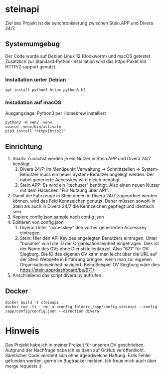# steinapi
Ziel des Projekt ist die synchronisierung zwischen Stein.APP und Divera 24/7.

## Systemumgebug
Der Code wurde auf Debian Linux 12 (Bookworm) und macOS getestet. Zusätzlich zur Standard-Python-Installation wird das httpx-Paket mit HTTP/2 support genutzt. 

### Installation unter Debian
```shell
apt install python3-httpx python3-h2
```

### Installation auf macOS
Ausgangslage: Python3 per Homebrew installiert
```shell
python3 -m venv .venv
source .venv/bin/activate
pip3 install "httpx[http2]"
```

## Einrichtung
1. Voarb: Zunächst werden je ein Nutzer in Stein.APP und Divera 24/7 benötigt.
    1. Divera 24/7: Im Menüpunkt Verwaltung -> Schnittstellen -> System-Benutzer muss ein neuer System-Benutzer angelegt werden. Der dabei generierte Accesskey wird gleich benötigt.
    1. Stein.APP: Es wird ein "techuser" benötigt. Also einen neuen Nutzer mit dem Häckchen "Für Nutzung über API".
1. Damit die Fahrzeuge in Stein denen in Divera 24/7 zugeordnet werden können, wird das Feld Kennzeichen genutzt. Daher müssen sowohl in Stein als auch in Divera 24/7 die Kennzeichen gepflegt und identisch sein. 
1. Kopiere config.json.sample nach config.json
1. Editieren von config.json
    1. Divera: Unter "accesskey" den vorher generierten Accesskey eintragen.
    1. Stein: Hier den API Key des angelegten Benutzers eintragen. Unter "buname" wird die ID der Organisationseinheit eingetragen. Dies ist der Name des OVs ohne Dienststellenkürzel. Also "671" für OV Siegburg. Die ID des eigenen OV kann man leicht über die URL auf der Stein Webseite in Erfahrung bringen, wenn man zur eigenen Organisationseinheit navigiert. Beim Beispiel OV Siegburg wäre dies https://stein.app/dashboard/bu/671/
1. Anschließend das script divera.py aufrufen. 

## Docker
```shell
docker build -t steinapi .
docker run -ti --rm -v <config_folder>:/app/config steinapi --config /app/config/config.json --direction divera
```

# Hinweis
Das Projekt habe ich in meiner Freizeit für unseren OV geschrieben. Aufgrund der Nachfrage habe ich es dann auf GitHub veröffentlicht. Sämtlicher Code versteht sich ohne irgendwelche Haftung. Falls Fehler gefunden werden, gerne im Bugtracker melden. Ich freue mich auch über merge requests :)
